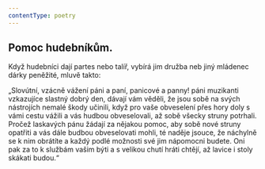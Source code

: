 ```yaml
---
contentType: poetry
---
```


<section>

## Pomoc hudebníkům.

Když hudebníci dají partes nebo talíř, vybírá jim družba neb jiný mládenec dárky peněžité, mluvě takto:

</section>

<section>

„Slovútní, vzácně vážení páni a paní, panicové a panny! páni muzikanti vzkazujíce slastný dobrý den, dávají vám věděli, že jsou sobě na svých nástrojích nemalé škody učinili, když pro vaše obveselení přes hory doly s vámi cestu vážili a vás hudbou obveselovali, až sobě všecky struny potrhali. Pročež laskavých pánu žádají za nějakou pomoc, aby sobě nové struny opatřiti a vás dále budbou obveselovati mohli, té naděje jsouce, že náchylně se k nim obrátíte a každý podlé možnosti své jim nápomocni budete. Oni pak za to k službám vašim býti a s velikou chutí hráti chtějí, až lavice i stoly skákati budou.“

</section>
